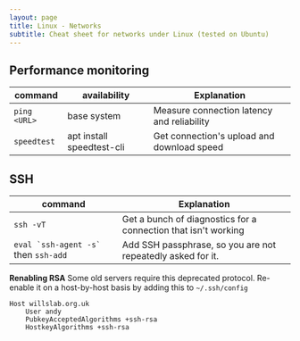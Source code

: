 ```yaml
---
layout: page
title: Linux - Networks 
subtitle: Cheat sheet for networks under Linux (tested on Ubuntu)
---
```


## Performance monitoring

| command      | availability | Explanation                                 |
| ------------ | ------------ | ------------------------------------------- |
| `ping <URL>` | base system  | Measure connection latency and reliability  |
| `speedtest`   | apt install speedtest-cli  | Get connection's upload and download speed  |

## SSH

| command | Explanation |
| ------ | ----------- |
| `ssh -vT`    | Get a bunch of diagnostics for a connection that isn't working |
| ``eval `ssh-agent -s` `` then `ssh-add`    | Add SSH passphrase, so you are not repeatedly asked for it. |

**Renabling RSA** Some old servers require this deprecated protocol. Re-enable it on a host-by-host basis by adding this to `~/.ssh/config`

```
Host willslab.org.uk
    User andy
    PubkeyAcceptedAlgorithms +ssh-rsa
    HostkeyAlgorithms +ssh-rsa
```


